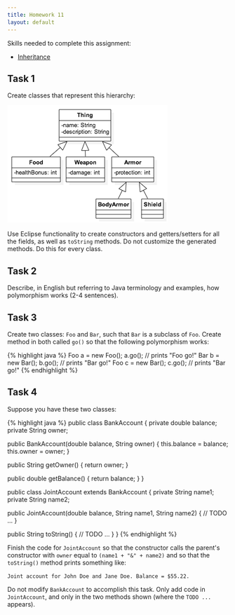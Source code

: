 ```yaml
---
title: Homework 11
layout: default
---
```


Skills needed to complete this assignment:

- [Inheritance](/lecture/inheritance.html)

## Task 1

Create classes that represent this hierarchy:

![Thing, food, armor, etc.](/images/thing-food-armor-etc.png)

Use Eclipse functionality to create constructors and getters/setters for all the fields, as well as `toString` methods. Do not customize the generated methods. Do this for every class.

## Task 2

Describe, in English but referring to Java terminology and examples, how polymorphism works (2-4 sentences).

## Task 3

Create two classes: `Foo` and `Bar`, such that `Bar` is a subclass of `Foo`. Create method in both called `go()` so that the following polymorphism works:

{% highlight java %}
Foo a = new Foo();
a.go();  // prints "Foo go!"
Bar b = new Bar();
b.go();  // prints "Bar go!"
Foo c = new Bar();
c.go();  // prints "Bar go!"
{% endhighlight %}

## Task 4

Suppose you have these two classes:

{% highlight java %}
public class BankAccount {
  private double balance;
  private String owner;
  
  public BankAccount(double balance, String owner) {
    this.balance = balance;
    this.owner = owner;
  }
  
  public String getOwner() {
    return owner;
  }
  
  public double getBalance() {
    return balance;
  }
}

public class JointAccount extends BankAccount {
  private String name1;
  private String name2;
  
  public JointAccount(double balance, String name1, String name2) {
    // TODO ...
  }
  
  public String toString() {
    // TODO ...
  }
}
{% endhighlight %}

Finish the code for `JointAccount` so that the constructor calls the parent's constructor with `owner` equal to `(name1 + "&" + name2)` and so that the `toString()` method prints something like:

```
Joint account for John Doe and Jane Doe. Balance = $55.22.
```

Do not modify `BankAccount` to accomplish this task. Only add code in `JointAccount`, and only in the two methods shown (where the `TODO ...` appears).
